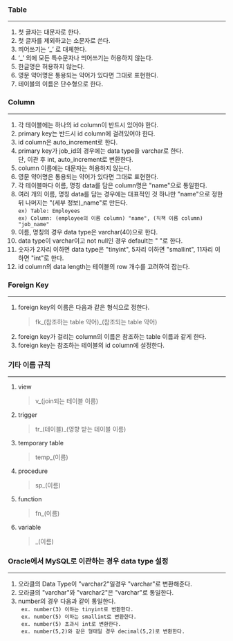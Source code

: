 ### Table
------------------------------------
1. 첫 글자는 대문자로 한다.
2. 첫 글자를 제외하고는 소문자로 쓴다. </br>
3. 띄어쓰기는 ‘_’ 로 대체한다.
4. ‘_’ 외에 모든 특수문자나 띄어쓰기는 허용하지 않는다. </br>
5. 한글명은 허용하지 않는다.
6. 영문 약어명은 통용되는 약어가 있다면 그대로 표현한다.
7. 테이블의 이름은 단수형으로 한다.

### Column
---------------------------------
1. 각 테이블에는 하나의 id column이 반드시 있어야 한다.
2. primary key는 반드시 id column에 걸려있어야 한다.
3. id column은 auto_increment로 한다.
4. primary key가 job_id의 경우에는 data type을 varchar로 한다. </br>
   단, 이관 후 int, auto_increment로 변환한다.</br>
5. column 이름에는 대문자는 허용하지 않는다.
6. 영문 약어명은 통용되는 약어가 있다면 그대로 표현한다.
7. 각 테이블마다 이름, 명칭 data를 담은 column명은 "name"으로 통일한다.
8. 여러 개의 이름, 명칭 data를 담는 경우에는 대표적인 것 하나만 "name"으로 정한 뒤
   나머지는 "(세부 정보)_name"로 만든다. </br>
   ```ex) Table: Employees ``` </br>
   ```ex) Column: (employee의 이름 column) "name", (직책 이름 column) "job_name" ``` </br> 
9. 이름, 명칭의 경우 data type은 varchar(40)으로 한다.
10. data type이 varchar이고 not null인 경우 default는 " "로 한다.
11. 숫자가 2자리 이하면 data type은 "tinyint", 5자리 이하면 "smallint", 11자리 이하면 "int"로 한다.
12. id column의 data length는 테이블의 row 개수를 고려하여 잡는다.

### Foreign Key
------------------------------------
1. foreign key의 이름은 다음과 같은 형식으로 정한다. </br>
   > fk_(참조하는 table 약어)_(참조되는 table 약어)
2. foreign key가 걸리는 column의 이름은 참조하는 table 이름과 같게 한다.
3. foreign key는 참조하는 테이블의 id column에 설정한다.


### 기타 이름 규칙
-----------------------------------
1. view </br>
    > v_(join되는 테이블 이름)
2. trigger </br>
    > tr_(테이블)_(영향 받는 테이블 이름)
3. temporary table </br> 
    > temp_(이름) 
4. procedure </br> 
    > sp_(이름) 
5. function </br>
    > fn_(이름) 
6. variable </br>
    > _(이름) 
    
### Oracle에서 MySQL로 이관하는 경우 data type 설정
---------------------------------------
1. 오라클의 Data Type이 "varchar2"일경우 "varchar"로 변환해준다. 
2. 오라클의 "varchar"와 "varchar2"은 "varchar"로 통일한다.
3. number의 경우 다음과 같이 통일한다.</br>
    ` ex. number(3) 이하는 tinyint로 변환한다.` </br> 
    ` ex. number(5) 이하는 smallint로 변환한다.` </br>
    ` ex. number(5) 초과시 int로 변환한다.` </br>
    ` ex. number(5,2)와 같은 형태일 경우 decimal(5,2)로 변환한다.` </br> 

